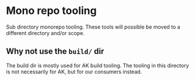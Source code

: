 # Mono repo tooling

Sub directory monorepo tooling.
These tools will possible be moved to a different directory and/or scope.

## Why not use the `build/` dir

The build dir is mostly used for AK build tooling. The tooling in this directory is not necessarily for AK, but for our
consumers instead.
